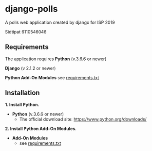 # django-polls

A polls web application created by django for ISP 2019

Sidtipat 6110546046

## Requirements

The application requires
**Python** (v.3.6.6 or newer)

**Django** (v 2.1.2 or newer)

**Python Add-On Modules** see [requirements.txt](requirements.txt)


## Installation

**1. Install Python.**

- **Python** (v.3.6.6 or newer)
    - The official download site: https://www.python.org/downloads/

**2. Install Python Add-On Modules.**
 
- **Add-On Modules**
    - see [requirements.txt](requirements.txt)





